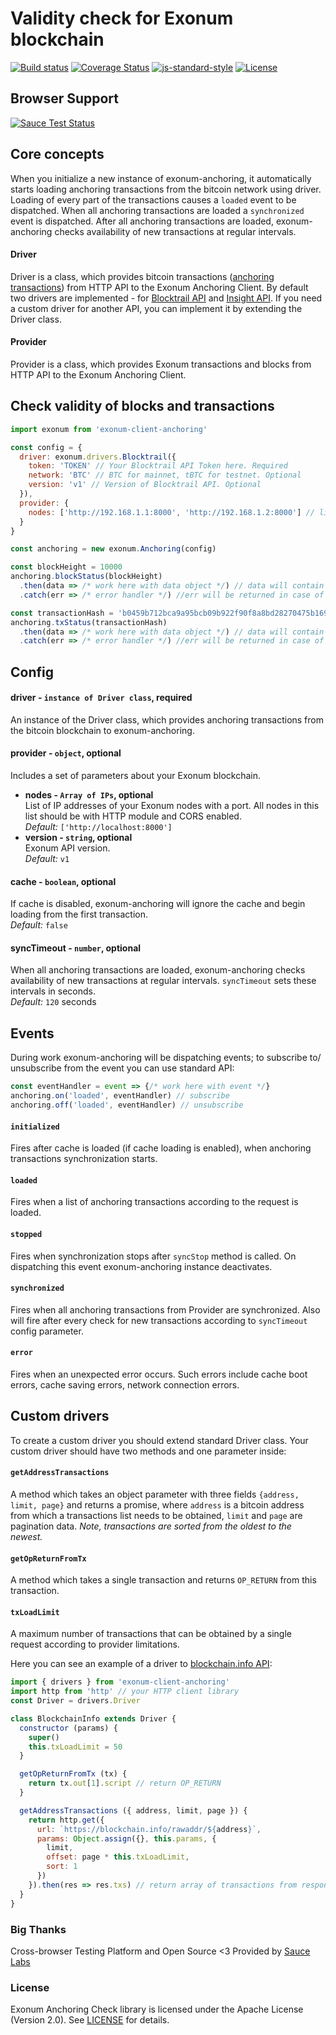 # Validity check for Exonum blockchain
[![Build status][travis-image]][travis-url]
[![Coverage Status][coveralls-image]][coveralls-url]
[![js-standard-style][codestyle-image]][codestyle-url]
[![License][license-image]][license-url]

[sause-image]: https://saucelabs.com/browser-matrix/Exonum.svg
[sause-url]: https://saucelabs.com/u/Exonum
[travis-image]: https://travis-ci.org/exonum/exonum-client-anchoring.svg?branch=master
[travis-url]: https://travis-ci.org/exonum/exonum-client-anchoring
[coveralls-image]: https://coveralls.io/repos/github/exonum/exonum-client-anchoring/badge.svg?branch=master
[coveralls-url]: https://coveralls.io/github/exonum/exonum-client-anchoring?branch=master
[codestyle-image]: https://img.shields.io/badge/code%20style-standard-brightgreen.svg
[codestyle-url]: http://standardjs.com
[license-image]: https://img.shields.io/github/license/exonum/exonum-client.svg?style=flat-square
[license-url]: https://opensource.org/licenses/Apache-2.0

## Browser Support
[![Sauce Test Status][sause-image]][sause-url]


## Core concepts
When you initialize a new instance of exonum-anchoring, it automatically starts
loading anchoring transactions from the bitcoin network using driver. Loading of
every part of the transactions causes a `loaded` event to be dispatched. When
all anchoring transactions are loaded a `synchronized` event is dispatched.
After all anchoring transactions are loaded, exonum-anchoring checks
availability of new transactions at regular intervals.

#### Driver
Driver is a class, which provides bitcoin transactions
([anchoring transactions](https://exonum.com/doc/advanced/bitcoin-anchoring/))
from HTTP API to the Exonum Anchoring Client. By default  two drivers are
implemented - for [Blocktrail API](https://blocktrail.com) and
[Insight API](https://github.com/bitpay/insight-api). If you need a custom
driver for another API, you can implement it by extending the Driver class.

#### Provider
Provider is a class, which provides Exonum transactions and blocks from HTTP
API to the Exonum Anchoring Client.

## Check validity of blocks and transactions
```js
import exonum from 'exonum-client-anchoring'

const config = {
  driver: exonum.drivers.Blocktrail({
    token: 'TOKEN' // Your Blocktrail API Token here. Required
    network: 'BTC' // BTC for mainnet, tBTC for testnet. Optional
    version: 'v1' // Version of Blocktrail API. Optional
  }),
  provider: {
    nodes: ['http://192.168.1.1:8000', 'http://192.168.1.2:8000'] // list of IP addresses of Exonum nodes
  }
}

const anchoring = new exonum.Anchoring(config)

const blockHeight = 10000
anchoring.blockStatus(blockHeight)
  .then(data => /* work here with data object */) // data will contain status of block and proof
  .catch(err => /* error handler */) //err will be returned in case of network or unexpected errors

const transactionHash = 'b0459b712bca9a95bcb09b922f90f8a8bd28270475b169b7bcc281270ab38338'
anchoring.txStatus(transactionHash)
  .then(data => /* work here with data object */) // data will contain status of transaction and proof
  .catch(err => /* error handler */) //err will be returned in case of network or unexpected errors

```
## Config
#### driver - `instance of Driver class`, required
An instance of the Driver class, which provides anchoring transactions from the
bitcoin blockchain to exonum-anchoring.
#### provider - `object`, optional
Includes a set of parameters about your Exonum blockchain.
* **nodes - `Array of IPs`, optional**  
List of IP addresses of your Exonum nodes with a port. All nodes in this list
should be with HTTP module and CORS enabled.  
*Default:* `['http://localhost:8000']`
* **version - `string`, optional**  
Exonum API version.  
*Default:* `v1`
#### cache - `boolean`, optional
If cache is disabled, exonum-anchoring will ignore the cache and begin loading
from the first transaction.  
*Default:* `false`
#### syncTimeout - `number`, optional
When all anchoring transactions are loaded, exonum-anchoring checks availability
of new transactions at regular intervals. `syncTimeout` sets these intervals in
seconds.  
*Default:* `120` seconds

## Events
During work exonum-anchoring will be dispatching events; to subscribe to/
unsubscribe from the event you can use standard API:
```js
const eventHandler = event => {/* work here with event */}
anchoring.on('loaded', eventHandler) // subscribe
anchoring.off('loaded', eventHandler) // unsubscribe
```
#### `initialized`
Fires after cache is loaded (if cache loading is enabled), when anchoring
transactions synchronization starts.

#### `loaded`
Fires when a list of anchoring transactions according to the request is loaded.

#### `stopped`
Fires when synchronization stops after `syncStop` method is called. On
dispatching this event exonum-anchoring instance deactivates.

#### `synchronized`
Fires when all anchoring transactions from Provider are synchronized. Also will
fire after every check for new transactions according to `syncTimeout` config
parameter.

#### `error`
Fires when an unexpected error occurs. Such errors include cache boot errors,
cache saving errors, network connection errors.

## Custom drivers
To create a custom driver you should extend standard Driver class. Your custom
driver should have two methods and one parameter inside:
#### `getAddressTransactions`
A method which takes an object parameter with three fields
`{address, limit, page}` and returns a promise, where `address` is a
bitcoin address from which a transactions list needs to be obtained, `limit`
and `page` are pagination data. *Note, transactions are sorted from the oldest
to the newest.*

#### `getOpReturnFromTx`
A method which takes a single transaction and returns `OP_RETURN` from this
transaction.

#### `txLoadLimit`
A maximum number of transactions that can be obtained by a single request
according to provider limitations.

Here you can see an example of a driver to [blockchain.info API](https://blockchain.info/api/blockchain_api):
```js
import { drivers } from 'exonum-client-anchoring'
import http from 'http' // your HTTP client library
const Driver = drivers.Driver

class BlockchainInfo extends Driver {
  constructor (params) {
    super()
    this.txLoadLimit = 50
  }

  getOpReturnFromTx (tx) {
    return tx.out[1].script // return OP_RETURN
  }

  getAddressTransactions ({ address, limit, page }) {
    return http.get({
      url: `https://blockchain.info/rawaddr/${address}`,
      params: Object.assign({}, this.params, {
        limit,
        offset: page * this.txLoadLimit,
        sort: 1
      })
    }).then(res => res.txs) // return array of transactions from response
  }
}
```

### Big Thanks

Cross-browser Testing Platform and Open Source <3 Provided by
[Sauce Labs][homepage]

[homepage]: https://saucelabs.com

### License

Exonum Anchoring Check library is licensed under the Apache License
(Version 2.0). See [LICENSE](LICENSE) for details.
